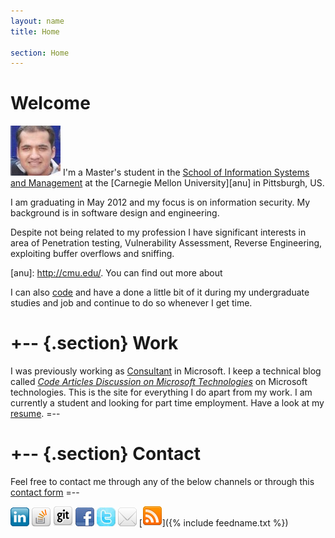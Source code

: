 ```yaml
---
layout: name
title: Home

section: Home
---
```



Welcome
=======

![Pic](/images/pic.jpg) I'm a Master's student in the 
[School of Information Systems and Management][rsise] 
at the [Carnegie Mellon University][anu] in Pittsburgh, US. 

I am graduating in May 2012 and my focus is on information security. My background is in software design and engineering.

Despite not being related to my profession I have significant interests in area  of Penetration testing, Vulnerability Assessment, Reverse Engineering, exploiting buffer overflows and sniffing.

[rsise]: http://www.heinz.cmu.edu/school-of-information-systems-and-management/information-systems-management-mism/index.aspx
[anu]: http://cmu.edu/. You can find out more about 


I can also [code](/code) and have a done a little bit of it during my undergraduate studies and job and continue to do so whenever I get time.

+--	{.section}
Work
========
I was previously working as [Consultant](/work) in Microsoft. I keep a technical blog called _[Code Articles Discussion on Microsoft Technologies](http://blogs.msdn.com/mahuja)_ on Microsoft technologies. This is the site for everything I do apart from my work. I am currently a student and looking for part time employment. Have a look at my [resume](/images/Madhur_Ahuja_Resume.pdf).
=--

+-- {.section}
Contact 
=======
Feel free to contact me through any of the below channels or through this [contact form](/contact)
=--

[![Pic](/images/linkedin3.png)](http://www.linkedin.com/in/madhurahuja) [![Pic](/images/icon_stackoverflow3.png)](http://stackoverflow.com/users/507256/madhur-ahuja)
[![Pic](/images/github_32.png)](https://github.com/madhur) [![Pic](/images/facebook3.png)](https://www.facebook.com/ahuja.madhur) [![Pic](/images/icon_twitter.jpg)](http://twitter.com/#!/madhur25)  [![Pic](/images/icon_mail.png)](mailto:mahuja@cmu.edu) [![Pic](/images/rss2.png)]({% include feedname.txt %})



